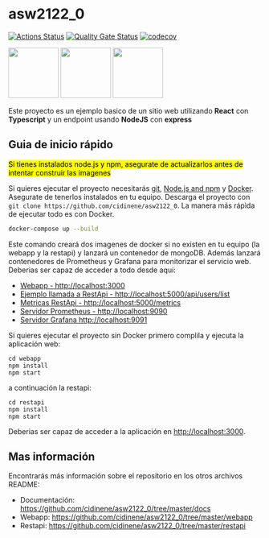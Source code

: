 # asw2122_0

[![Actions Status](https://github.com/cidinene/asw2122_0/workflows/CI%20for%20ASW2122/badge.svg)](https://github.com/cidinene/asw2122_0/actions)
[![Quality Gate Status](https://sonarcloud.io/api/project_badges/measure?project=cidinene_asw2122_0&metric=alert_status)](https://sonarcloud.io/summary/new_code?id=cidinene_asw2122_0)
[![codecov](https://codecov.io/gh/cidinene/asw2122_0/branch/master/graph/badge.svg?token=VN4XG9NTRO)](https://codecov.io/gh/cidinene/asw2122_0)

<p float="left">
<img src="https://blog.wildix.com/wp-content/uploads/2020/06/react-logo.jpg" height="100">
<img src="https://miro.medium.com/max/1200/0*RbmfNyhuBb8G3LWh.png" height="100">
<img src="https://miro.medium.com/max/365/1*Jr3NFSKTfQWRUyjblBSKeg.png" height="100">
</p>

Este proyecto es un ejemplo basico de un sitio web utilizando **React** con **Typescript** y un endpoint usando **NodeJS** con **express**

## Guia de inicio rápido

<mark>Si tienes instalados node.js y npm, asegurate de actualizarlos antes de intentar construir las imagenes</mark>

Si quieres ejecutar el proyecto necesitarás [git](https://git-scm.com/downloads), [Node.js and npm](https://www.npmjs.com/get-npm) y [Docker](https://docs.docker.com/get-docker/). Asegurate de tenerlos instalados en tu equipo. Descarga el proyecto con `git clone https://github.com/cidinene/asw2122_0`. La manera más rápìda de ejecutar todo es con Docker.

```bash
docker-compose up --build
```
Este comando creará dos imagenes de docker si no existen en tu equipo (la webapp y la restapi) y lanzará un contenedor de mongoDB. Además lanzará contenedores de Prometheus y Grafana para monitorizar el servicio web. Deberias ser capaz de acceder a todo desde aqui:

 - [Webapp - http://localhost:3000](http://localhost:3000)
 - [Ejemplo llamada a RestApi - http://localhost:5000/api/users/list](http://localhost:5000/api/users/list)
 - [Metricas RestApi - http://localhost:5000/metrics](http://localhost:5000/metrics)
 - [Servidor Prometheus - http://localhost:9090](http://localhost:9090)
 - [Servidor Grafana http://localhost:9091](http://localhost:9091)
 
Si quieres ejecutar el proyecto sin Docker primero complila y ejecuta la aplicación web:
```shell
cd webapp
npm install
npm start
```
a continuación la restapi:
```shell
cd restapi
npm install
npm start
```
Deberias ser capaz de acceder a la aplicación en [http://localhost:3000](http://localhost:3000).

## Mas información
Encontrarás más información sobre el repositorio en los otros archivos README:
- Documentación: https://github.com/cidinene/asw2122_0/tree/master/docs
- Webapp: https://github.com/cidinene/asw2122_0/tree/master/webapp
- Restapi: https://github.com/cidinene/asw2122_0/tree/master/restapi
